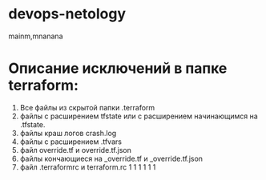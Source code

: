 # devops-netology
mainm,mnanana
# Описание исключений в папке terraform:
1. Все файлы из скрытой папки .terraform
2. файлы с расширением tfstate или с расширением начинающимся на .tfstate.
3. файлы краш логов crash.log
4. файлы с расширением .tfvars
5. файл override.tf и override.tf.json
6. файлы кончающиеся на _override.tf и _override.tf.json
7. файл .terraformrc и terraform.rc
1
1
1
1
1
1
